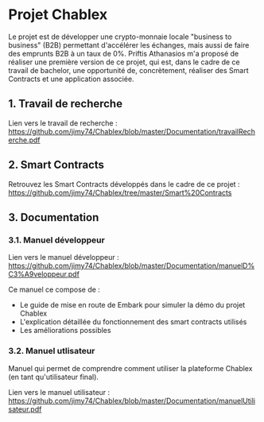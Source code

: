 <h1>Projet Chablex</h1>

Le projet est de développer une crypto-monnaie locale "business to business" (B2B) permettant d'accélérer les échanges, mais aussi de faire des emprunts B2B à un taux de 0%.
Priftis Athanasios m'a proposé de réaliser une première version de ce projet, qui est, dans le cadre de ce travail de bachelor, une opportunité de, concrètement, réaliser des Smart Contracts et une application associée.

<h2>1. Travail de recherche</h2>

Lien vers le travail de recherche :
https://github.com/jimy74/Chablex/blob/master/Documentation/travailRecherche.pdf

<h2>2. Smart Contracts</h2>

Retrouvez les Smart Contracts développés dans le cadre de ce projet : 
https://github.com/jimy74/Chablex/tree/master/Smart%20Contracts

<h2>3. Documentation</h2>

<h3>3.1. Manuel développeur</h3>

Lien vers le manuel développeur : 
https://github.com/jimy74/Chablex/blob/master/Documentation/manuelD%C3%A9veloppeur.pdf

Ce manuel ce compose de :

- Le guide de mise en route de Embark pour simuler la démo du projet Chablex
- L'explication détaillée du fonctionnement des smart contracts utilisés
- Les améliorations possibles 

<h3>3.2. Manuel utlisateur</h3>

Manuel qui permet de comprendre comment utiliser la plateforme Chablex (en tant qu'utilisateur final).

Lien vers le manuel utilisateur : 
https://github.com/jimy74/Chablex/blob/master/Documentation/manuelUtilisateur.pdf
